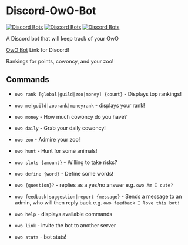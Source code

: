 # Discord-OwO-Bot
[![Discord Bots](https://discordbots.org/api/widget/status/408785106942164992.svg)](https://discordbots.org/bot/408785106942164992)  [![Discord Bots](https://discordbots.org/api/widget/servers/408785106942164992.svg)](https://discordbots.org/bot/408785106942164992)  [![Discord Bots](https://discordbots.org/api/widget/lib/408785106942164992.svg)](https://discordbots.org/bot/408785106942164992)

A Discord bot that will keep track of your OwO

[OwO Bot](https://discordapp.com/api/oauth2/authorize?client_id=408785106942164992&permissions=0&scope=bot) Link for Discord!

Rankings for points, cowoncy, and your zoo!

## Commands
- `owo rank [global|guild|zoo|money] {count}` - Displays top rankings!
- `owo me|guild|zoorank|moneyrank` - displays your rank!

- `owo money` - How much cowoncy do you have?
- `owo daily` - Grab your daily cowoncy!

- `owo zoo` - Admire your zoo!
- `owo hunt` - Hunt for some animals!
- `owo slots {amount}` - Willing to take risks?
- `owo define {word}` - Define some words!
- `owo {question}?` - replies as a yes/no answer e.g. `owo Am I cute?`

- `owo feedback|suggestion|report {message}` - Sends a message to an admin, who will then reply back e.g. `owo feedback I love this bot!`
- `owo help` - displays available commands
- `owo link` - invite the bot to another server
- `owo stats` - bot stats!

